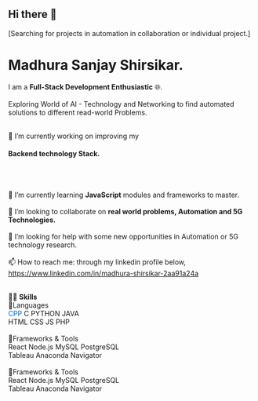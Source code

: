 ## Hi there 👋 <br>
[Searching for projects in automation in collaboration or individual project.]

# Madhura Sanjay Shirsikar.

I am a <b>Full-Stack Development Enthusiastic</b> 🌐.<br><br>
Exploring World of AI - Technology and Networking to find automated solutions to different read-world Problems.<br><br>

🔭 I’m currently working on improving my <b><h4>Backend technology Stack.</h4></b><br><br>

🌱 I’m currently learning <b>JavaScript</b> modules and frameworks to master.<br><br>
👯 I’m looking to collaborate on <b> real world problems, Automation and 5G Technologies.</b><br><br>
🤔 I’m looking for help with some new opportunities in Automation or 5G technology research.<br><br>
📫 How to reach me: through my linkedin profile below,<br>
https://www.linkedin.com/in/madhura-shirsikar-2aa91a24a<br><br>

👩‍💻 <b>Skills</b><br>
    🎫Languages <br>
       <span style="color:#0366d6;">CPP</span> C PYTHON JAVA<br>
       HTML CSS JS PHP<br><br>
    🎫Frameworks & Tools <br>
      React Node.js MySQL PostgreSQL<br>
      Tableau Anaconda Navigator <br><br>
    🎫Frameworks & Tools <br>
      React Node.js MySQL PostgreSQL<br>
      Tableau Anaconda Navigator <br><br>
    
